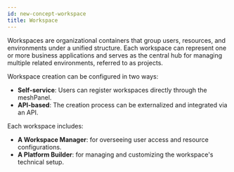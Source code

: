 ```yaml
---
id: new-concept-workspace
title: Workspace
---
```


Workspaces are organizational containers that group users, resources, and environments under a unified structure. Each workspace can represent one or more business applications and serves as the central hub for managing multiple related environments, referred to as projects.

Workspace creation can be configured in two ways:

- **Self-service**: Users can register workspaces directly through the meshPanel.
- **API-based**: The creation process can be externalized and integrated via an API.

Each workspace includes:

- **A Workspace Manager**: for overseeing user access and resource configurations.
- **A Platform Builder**: for managing and customizing the workspace's technical setup.
